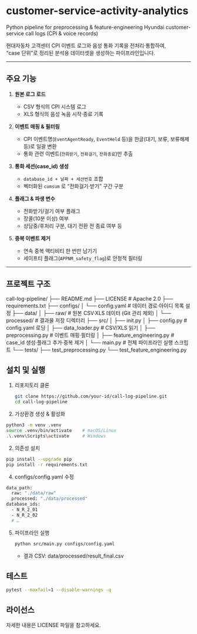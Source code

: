 # customer-service-activity-analytics
Python pipeline for preprocessing &amp; feature-engineering Hyundai customer-service call logs (CPI &amp; voice records)

현대자동차 고객센터 CPI 이벤트 로그와 음성 통화 기록을 전처리·통합하여,  
“case 단위”로 정리된 분석용 데이터셋을 생성하는 파이프라인입니다.

---

## 주요 기능

1. **원본 로그 로드**  
   - CSV 형식의 CPI 시스템 로그  
   - XLS 형식의 음성 녹음 시작·종료 기록  

2. **이벤트 매핑 & 필터링**  
   - CPI 이벤트명(`EventAgentReady`, `EventHeld` 등)을 한글(대기, 보류, 보류해제 등)로 일괄 변환  
   - 통화 관련 이벤트(`전화받기`, `전화걸기`, `전화종료`)만 추출  

3. **통화 세션(case_id) 생성**  
   - `database_id + 날짜 + 세션번호` 조합  
   - 벡터화된 `cumsum` 로 “전화걸기·받기” 구간 구분

4. **플래그 & 파생 변수**  
   - 전화받기/걸기 여부 플래그  
   - 장콜(10분 이상) 여부  
   - 상담중/후처리 구분, 대기 전환 전 종료 여부 등  

5. **중복 이벤트 제거**  
   - 연속 중복 액티비티 한 번만 남기기  
   - 세이프티 플래그(`APPNM_safety_flag`)로 안정적 필터링  

---

## 프로젝트 구조
call-log-pipeline/
├── README.md
├── LICENSE # Apache 2.0
├── requirements.txt
├── configs/
│ └── config.yaml # 데이터 경로·아이디 목록 설정
├── data/
│ ├── raw/ # 원본 CSV·XLS 데이터 (Git 관리 제외)
│ └── processed/ # 결과물 저장 디렉터리
├── src/
│ ├── init.py
│ ├── config.py # config.yaml 로딩
│ ├── data_loader.py # CSV/XLS 읽기
│ ├── preprocessing.py # 이벤트 매핑·필터링
│ ├── feature_engineering.py # case_id 생성·플래그 추가·중복 제거
│ └── main.py # 전체 파이프라인 실행 스크립트
└── tests/
├── test_preprocessing.py
└── test_feature_engineering.py

## 설치 및 실행

1. 리포지토리 클론  
   ```bash
   git clone https://github.com/your-id/call-log-pipeline.git
   cd call-log-pipeline
   ```
2. 가상환경 생성 & 활성화
  ```bash
  python3 -m venv .venv
  source .venv/bin/activate    # macOS/Linux
  .\.venv\Scripts\activate     # Windows
  ```
   
2. 의존성 설치
  ```bash
  pip install --upgrade pip
  pip install -r requirements.txt
  ```
4. configs/config.yaml 수정
  ```bash
  data_path:
    raw: "./data/raw"
    processed: "./data/processed"
  database_ids:
    - N_R_2_01
    - N_R_2_02
    # …
  ```
5. 파이프라인 실행
   ```bash
   python src/main.py configs/config.yaml
   ```
   * 결과 CSV: data/processed/result_final.csv
   
## 테스트
  ```bash
  pytest --maxfail=1 --disable-warnings -q
  ```

## 라이선스
자세한 내용은 LICENSE 파일을 참고하세요.
   
